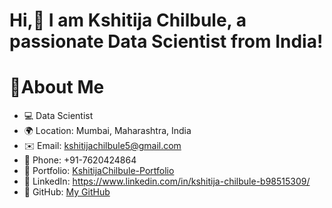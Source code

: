 # Hi,👋 I am Kshitija Chilbule, a passionate Data Scientist from India!

# 👧About Me
- 💻 Data Scientist 
- 🌍 Location: Mumbai, Maharashtra, India
- ✉️ Email: kshitijachilbule5@gmail.com
- 📱 Phone: +91-7620424864
- 🔗 Portfolio: [KshitijaChilbule-Portfolio](https://itskshitija.github.io/KshitijaChilbule-Portfolio/)
- 💼 LinkedIn: https://www.linkedin.com/in/kshitija-chilbule-b98515309/
- 🐙 GitHub: [My GitHub](https://github.com/itskshitija)
